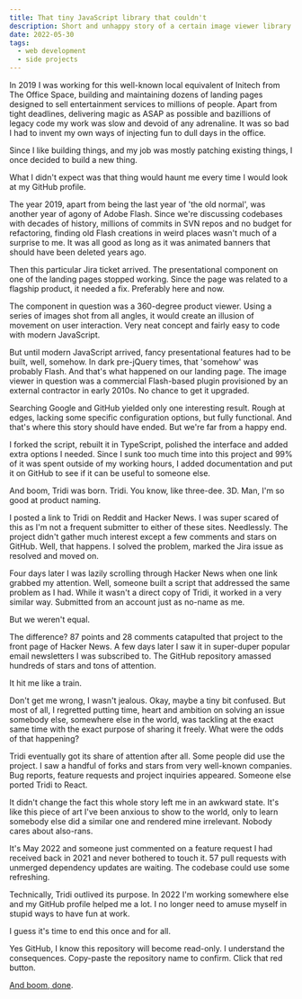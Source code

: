 ```yaml
---
title: That tiny JavaScript library that couldn't
description: Short and unhappy story of a certain image viewer library.
date: 2022-05-30
tags:
  - web development
  - side projects
---
```


In 2019 I was working for this well-known local equivalent of Initech from The Office Space, building and maintaining dozens of landing pages designed to sell entertainment services to millions of people. Apart from tight deadlines, delivering magic as ASAP as possible and bazillions of legacy code my work was slow and devoid of any adrenaline. It was so bad I had to invent my own ways of injecting fun to dull days in the office.

Since I like building things, and my job was mostly patching existing things, I once decided to build a new thing.

What I didn't expect was that thing would haunt me every time I would look at my GitHub profile.

The year 2019, apart from being the last year of 'the old normal', was another year of agony of Adobe Flash. Since we're discussing codebases with decades of history, millions of commits in SVN repos and no budget for refactoring, finding old Flash creations in weird places wasn't much of a surprise to me. It was all good as long as it was animated banners that should have been deleted years ago.

Then this particular Jira ticket arrived. The presentational component on one of the landing pages stopped working. Since the page was related to a flagship product, it needed a fix. Preferably here and now.

The component in question was a 360-degree product viewer. Using a series of images shot from all angles, it would create an illusion of movement on user interaction. Very neat concept and fairly easy to code with modern JavaScript.

But until modern JavaScript arrived, fancy presentational features had to be built, well, somehow. In dark pre-jQuery times, that 'somehow' was probably Flash. And that's what happened on our landing page. The image viewer in question was a commercial Flash-based plugin provisioned by an external contractor in early 2010s. No chance to get it upgraded.

Searching Google and GitHub yielded only one interesting result. Rough at edges, lacking some specific configuration options, but fully functional. And that's where this story should have ended. But we're far from a happy end.

I forked the script, rebuilt it in TypeScript, polished the interface and added extra options I needed. Since I sunk too much time into this project and 99% of it was spent outside of my working hours, I added documentation and put it on GitHub to see if it can be useful to someone else.

And boom, Tridi was born. Tridi. You know, like three-dee. 3D. Man, I'm so good at product naming.

I posted a link to Tridi on Reddit and Hacker News. I was super scared of this as I'm not a frequent submitter to either of these sites. Needlessly. The project didn't gather much interest except a few comments and stars on GitHub. Well, that happens. I solved the problem, marked the Jira issue as resolved and moved on.

Four days later I was lazily scrolling through Hacker News when one link grabbed my attention. Well, someone built a script that addressed the same problem as I had. While it wasn't a direct copy of Tridi, it worked in a very similar way. Submitted from an account just as no-name as me.

But we weren't equal.

The difference? 87 points and 28 comments catapulted that project to the front page of Hacker News. A few days later I saw it in super-duper popular email newsletters I was subscribed to. The GitHub repository amassed hundreds of stars and tons of attention.

It hit me like a train.

Don't get me wrong, I wasn't jealous. Okay, maybe a tiny bit confused. But most of all, I regretted putting time, heart and ambition on solving an issue somebody else, somewhere else in the world, was tackling at the exact same time with the exact purpose of sharing it freely. What were the odds of that happening?

Tridi eventually got its share of attention after all. Some people did use the project. I saw a handful of forks and stars from very well-known companies. Bug reports, feature requests and project inquiries appeared. Someone else ported Tridi to React.

It didn't change the fact this whole story left me in an awkward state. It's like this piece of art I've been anxious to show to the world, only to learn somebody else did a similar one and rendered mine irrelevant. Nobody cares about also-rans.

It's May 2022 and someone just commented on a feature request I had received back in 2021 and never bothered to touch it. 57 pull requests with unmerged dependency updates are waiting. The codebase could use some refreshing.

Technically, Tridi outlived its purpose. In 2022 I'm working somewhere else and my GitHub profile helped me a lot. I no longer need to amuse myself in stupid ways to have fun at work.

I guess it's time to end this once and for all.

Yes GitHub, I know this repository will become read-only. I understand the consequences. Copy-paste the repository name to confirm. Click that red button.

[And boom, done](https://github.com/tridijs/tridi).
